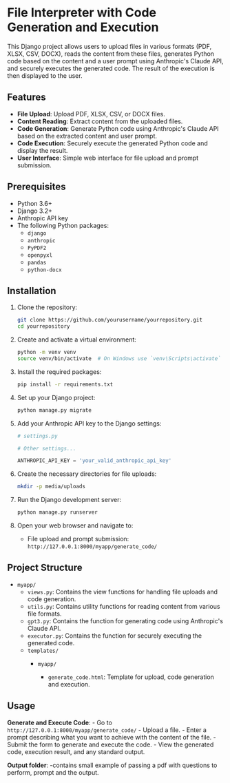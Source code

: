 # File Interpreter with Code Generation and Execution

This Django project allows users to upload files in various formats (PDF, XLSX, CSV, DOCX), reads the content from these files, generates Python code based on the content and a user prompt using Anthropic's Claude API, and securely executes the generated code. The result of the execution is then displayed to the user.

## Features

- **File Upload**: Upload PDF, XLSX, CSV, or DOCX files.
- **Content Reading**: Extract content from the uploaded files.
- **Code Generation**: Generate Python code using Anthropic's Claude API based on the extracted content and user prompt.
- **Code Execution**: Securely execute the generated Python code and display the result.
- **User Interface**: Simple web interface for file upload and prompt submission.

## Prerequisites

- Python 3.6+
- Django 3.2+
- Anthropic API key
- The following Python packages:
  - `django`
  - `anthropic`
  - `PyPDF2`
  - `openpyxl`
  - `pandas`
  - `python-docx`

## Installation

1. Clone the repository:

    ```bash
    git clone https://github.com/yourusername/yourrepository.git
    cd yourrepository
    ```

2. Create and activate a virtual environment:

    ```bash
    python -m venv venv
    source venv/bin/activate  # On Windows use `venv\Scripts\activate`
    ```

3. Install the required packages:

    ```bash
    pip install -r requirements.txt
    ```

4. Set up your Django project:

    ```bash
    python manage.py migrate
    ```

5. Add your Anthropic API key to the Django settings:

    ```python
    # settings.py

    # Other settings...

    ANTHROPIC_API_KEY = 'your_valid_anthropic_api_key'
    ```

6. Create the necessary directories for file uploads:

    ```bash
    mkdir -p media/uploads
    ```

7. Run the Django development server:

    ```bash
    python manage.py runserver
    ```

8. Open your web browser and navigate to:

    - File upload and prompt submission: `http://127.0.0.1:8000/myapp/generate_code/`
    

## Project Structure

- `myapp/`
  - `views.py`: Contains the view functions for handling file uploads and code generation.
  - `utils.py`: Contains utility functions for reading content from various file formats.
  - `gpt3.py`: Contains the function for generating code using Anthropic's Claude API.
  - `executor.py`: Contains the function for securely executing the generated code.
  - `templates/`
    - `myapp/`
     
      - `generate_code.html`: Template for upload,  code generation and execution.

## Usage


 **Generate and Execute Code**:
    - Go to `http://127.0.0.1:8000/myapp/generate_code/`
    - Upload a file.
    - Enter a prompt describing what you want to achieve with the content of the file.
    - Submit the form to generate and execute the code.
    - View the generated code, execution result, and any standard output.

**Output folder**:
-contains small example of passing a pdf with questions to perform, prompt and the output.



